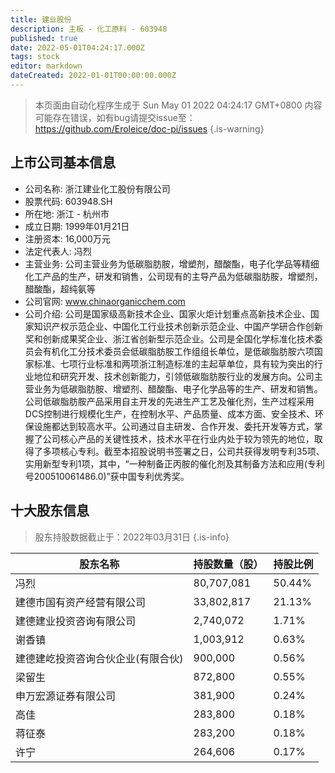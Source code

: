 ```yaml
---
title: 建业股份
description: 主板 - 化工原料 - 603948
published: true
date: 2022-05-01T04:24:17.000Z
tags: stock
editor: markdown
dateCreated: 2022-01-01T00:00:00.000Z
---
```


> 本页面由自动化程序生成于 Sun May 01 2022 04:24:17 GMT+0800
> 内容可能存在错误，如有bug请提交issue至：https://github.com/Eroleice/doc-pi/issues
{.is-warning}

## 上市公司基本信息
- 公司名称: 浙江建业化工股份有限公司
- 股票代码: 603948.SH
- 所在地: 浙江 - 杭州市
- 成立日期: 1999年01月21日
- 注册资本: 16,000万元
- 法定代表人: 冯烈
- 主营业务: 公司主营业务为低碳脂肪胺，增塑剂，醋酸酯，电子化学品等精细化工产品的生产，研发和销售，公司现有的主导产品为低碳脂肪胺，增塑剂，醋酸酯，超纯氨等
- 公司官网: www.chinaorganicchem.com
- 公司介绍: 公司是国家级高新技术企业、国家火炬计划重点高新技术企业、国家知识产权示范企业、中国化工行业技术创新示范企业、中国产学研合作创新奖和创新成果奖企业、浙江省创新型示范企业。公司是全国化学标准化技术委员会有机化工分技术委员会低碳脂肪胺工作组组长单位，是低碳脂肪胺六项国家标准、七项行业标准和两项浙江制造标准的主起草单位，具有较为突出的行业地位和研究开发、技术创新能力，引领低碳脂肪胺行业的发展方向。公司主营业务为低碳脂肪胺、增塑剂、醋酸酯、电子化学品等的生产、研发和销售。公司低碳脂肪胺产品采用自主开发的先进生产工艺及催化剂，生产过程采用DCS控制进行规模化生产，在控制水平、产品质量、成本方面、安全技术、环保设施都达到较高水平。公司通过自主研发、合作开发、委托开发等方式，掌握了公司核心产品的关键性技术，技术水平在行业内处于较为领先的地位，取得了多项核心专利。截至本招股说明书签署之日，公司共获得发明专利35项、实用新型专利1项，其中，“一种制备正丙胺的催化剂及其制备方法和应用(专利号200510061486.0)”获中国专利优秀奖。


## 十大股东信息
> 股东持股数据截止于：2022年03月31日
{.is-info}

| 股东名称 | 持股数量（股） | 持股比例 |
| --- | --- | --- |
| 冯烈 | 80,707,081 | 50.44% |
| 建德市国有资产经营有限公司 | 33,802,817 | 21.13% |
| 建德建业投资咨询有限公司 | 2,740,072 | 1.71% |
| 谢香镇 | 1,003,912 | 0.63% |
| 建德建屹投资咨询合伙企业(有限合伙) | 900,000 | 0.56% |
| 梁留生 | 872,800 | 0.55% |
| 申万宏源证券有限公司 | 381,900 | 0.24% |
| 高佳 | 283,800 | 0.18% |
| 蒋征泰 | 283,200 | 0.18% |
| 许宁 | 264,606 | 0.17% |




